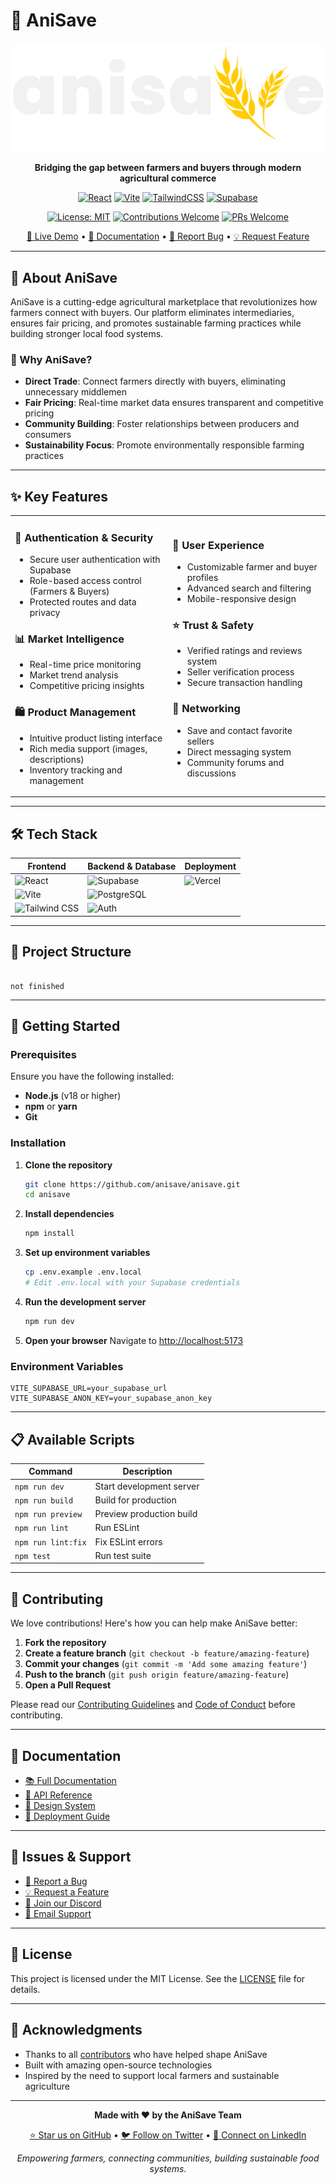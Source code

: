 # 🌱 AniSave

<div align="center">

![AniSave Logo](client/src/assets/anisave_logo.png)

**Bridging the gap between farmers and buyers through modern agricultural commerce**

[![React](https://img.shields.io/badge/React-20232A?style=for-the-badge&logo=react&logoColor=61DAFB)](https://reactjs.org/)
[![Vite](https://img.shields.io/badge/Vite-646CFF?style=for-the-badge&logo=vite&logoColor=FFD62E)](https://vitejs.dev/)
[![TailwindCSS](https://img.shields.io/badge/TailwindCSS-38B2AC?style=for-the-badge&logo=tailwind-css&logoColor=white)](https://tailwindcss.com/)
[![Supabase](https://img.shields.io/badge/Supabase-3ECF8E?style=for-the-badge&logo=supabase&logoColor=white)](https://supabase.com/)

[![License: MIT](https://img.shields.io/badge/License-MIT-yellow.svg?style=for-the-badge)](https://opensource.org/licenses/MIT)
[![Contributions Welcome](https://img.shields.io/badge/contributions-welcome-brightgreen.svg?style=for-the-badge)](CONTRIBUTING.md)
[![PRs Welcome](https://img.shields.io/badge/PRs-welcome-brightgreen.svg?style=for-the-badge)](http://makeapullrequest.com)

[🚀 Live Demo](https://anisave.demo) • [📖 Documentation](https://docs.anisave.com) • [🐛 Report Bug](https://github.com/anisave/anisave/issues) • [💡 Request Feature](https://github.com/anisave/anisave/issues)

</div>

---

## 🎯 About AniSave

AniSave is a cutting-edge agricultural marketplace that revolutionizes how farmers connect with buyers. Our platform eliminates intermediaries, ensures fair pricing, and promotes sustainable farming practices while building stronger local food systems.

### 🌟 Why AniSave?

- **Direct Trade**: Connect farmers directly with buyers, eliminating unnecessary middlemen
- **Fair Pricing**: Real-time market data ensures transparent and competitive pricing
- **Community Building**: Foster relationships between producers and consumers
- **Sustainability Focus**: Promote environmentally responsible farming practices

---

## ✨ Key Features

<table>
<tr>
<td width="50%">

### 🔐 **Authentication & Security**
- Secure user authentication with Supabase
- Role-based access control (Farmers & Buyers)
- Protected routes and data privacy

### 📊 **Market Intelligence**
- Real-time price monitoring
- Market trend analysis
- Competitive pricing insights

### 🛍️ **Product Management**
- Intuitive product listing interface
- Rich media support (images, descriptions)
- Inventory tracking and management

</td>
<td width="50%">

### 👥 **User Experience**
- Customizable farmer and buyer profiles
- Advanced search and filtering
- Mobile-responsive design

### ⭐ **Trust & Safety**
- Verified ratings and reviews system
- Seller verification process
- Secure transaction handling

### 🤝 **Networking**
- Save and contact favorite sellers
- Direct messaging system
- Community forums and discussions

</td>
</tr>
</table>

---

## 🛠️ Tech Stack

<div align="center">

| Frontend | Backend & Database | Deployment |
|----------|-------------------|------------|
| ![React](https://img.shields.io/badge/React-61DAFB?style=flat&logo=react&logoColor=black) | ![Supabase](https://img.shields.io/badge/Supabase-3ECF8E?style=flat&logo=supabase&logoColor=white) | ![Vercel](https://img.shields.io/badge/Vercel-000000?style=flat&logo=vercel&logoColor=white) |
| ![Vite](https://img.shields.io/badge/Vite-646CFF?style=flat&logo=vite&logoColor=white) | ![PostgreSQL](https://img.shields.io/badge/PostgreSQL-336791?style=flat&logo=postgresql&logoColor=white) | |
| ![Tailwind CSS](https://img.shields.io/badge/Tailwind_CSS-38B2AC?style=flat&logo=tailwind-css&logoColor=white) | ![Auth](https://img.shields.io/badge/Authentication-3ECF8E?style=flat&logo=supabase&logoColor=white) | |

</div>

---

## 📁 Project Structure

```

not finished

```

---

## 🚀 Getting Started

### Prerequisites

Ensure you have the following installed:
- **Node.js** (v18 or higher)
- **npm** or **yarn**
- **Git**

### Installation

1. **Clone the repository**
   ```bash
   git clone https://github.com/anisave/anisave.git
   cd anisave
   ```

2. **Install dependencies**
   ```bash
   npm install
   ```

3. **Set up environment variables**
   ```bash
   cp .env.example .env.local
   # Edit .env.local with your Supabase credentials
   ```

4. **Run the development server**
   ```bash
   npm run dev
   ```

5. **Open your browser**
   Navigate to [http://localhost:5173](http://localhost:5173)

### Environment Variables

```env
VITE_SUPABASE_URL=your_supabase_url
VITE_SUPABASE_ANON_KEY=your_supabase_anon_key
```

---

## 📋 Available Scripts

| Command | Description |
|---------|-------------|
| `npm run dev` | Start development server |
| `npm run build` | Build for production |
| `npm run preview` | Preview production build |
| `npm run lint` | Run ESLint |
| `npm run lint:fix` | Fix ESLint errors |
| `npm test` | Run test suite |

---

## 🤝 Contributing

We love contributions! Here's how you can help make AniSave better:

1. **Fork the repository**
2. **Create a feature branch** (`git checkout -b feature/amazing-feature`)
3. **Commit your changes** (`git commit -m 'Add some amazing feature'`)
4. **Push to the branch** (`git push origin feature/amazing-feature`)
5. **Open a Pull Request**

Please read our [Contributing Guidelines](CONTRIBUTING.md) and [Code of Conduct](CODE_OF_CONDUCT.md) before contributing.

---

## 📖 Documentation

- [📚 Full Documentation](https://docs.anisave.com)
- [🎯 API Reference](https://docs.anisave.com/api)
- [🎨 Design System](https://docs.anisave.com/design)
- [🔧 Deployment Guide](https://docs.anisave.com/deployment)

---

## 🐛 Issues & Support

- [🐛 Report a Bug](https://github.com/anisave/anisave/issues/new?template=bug_report.md)
- [💡 Request a Feature](https://github.com/anisave/anisave/issues/new?template=feature_request.md)
- [💬 Join our Discord](https://discord.gg/anisave)
- [📧 Email Support](mailto:support@anisave.com)

---

## 📜 License

This project is licensed under the MIT License. See the [LICENSE](LICENSE) file for details.

---

## 🙏 Acknowledgments

- Thanks to all [contributors](https://github.com/anisave/anisave/contributors) who have helped shape AniSave
- Built with amazing open-source technologies
- Inspired by the need to support local farmers and sustainable agriculture

---

<div align="center">

**Made with ❤️ by the AniSave Team**

[⭐ Star us on GitHub](https://github.com/anisave/anisave) • [🐦 Follow on Twitter](https://twitter.com/anisave) • [💼 Connect on LinkedIn](https://linkedin.com/company/anisave)

*Empowering farmers, connecting communities, building sustainable food systems.*

</div>
